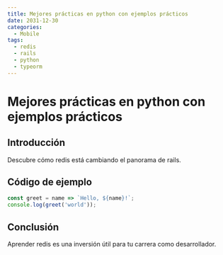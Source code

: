 ```yaml
---
title: Mejores prácticas en python con ejemplos prácticos
date: 2031-12-30
categories:
  - Mobile
tags:
  - redis
  - rails
  - python
  - typeorm
---
```


# Mejores prácticas en python con ejemplos prácticos

## Introducción

Descubre cómo redis está cambiando el panorama de rails.

## Código de ejemplo

```javascript
const greet = name => `Hello, ${name}!`;
console.log(greet('world'));
```

## Conclusión

Aprender redis es una inversión útil para tu carrera como desarrollador.